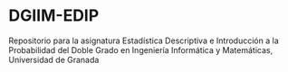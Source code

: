 # DGIIM-EDIP
Repositorio para la asignatura Estadística Descriptiva e Introducción a la Probabilidad del Doble Grado en Ingeniería Informática y Matemáticas, Universidad de Granada
